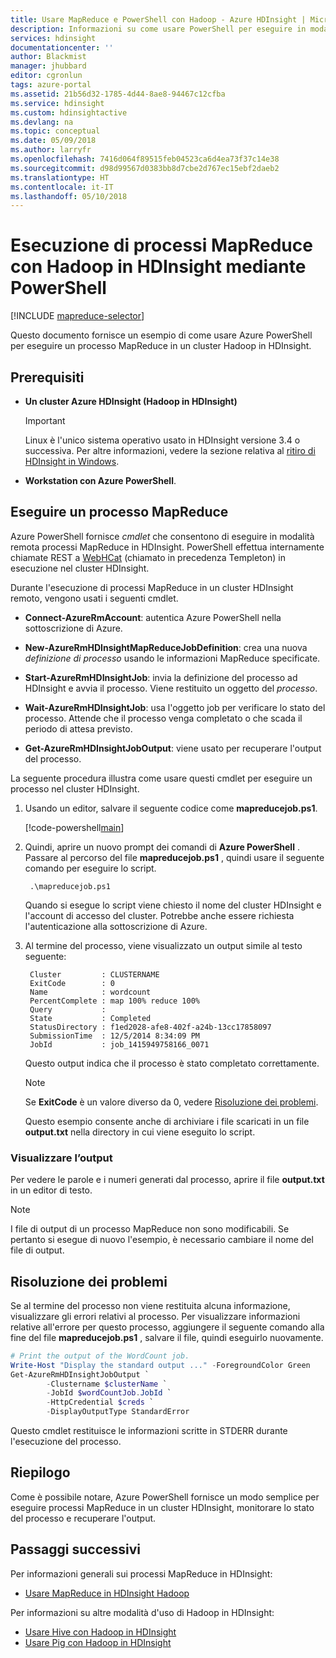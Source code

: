 ```yaml
---
title: Usare MapReduce e PowerShell con Hadoop - Azure HDInsight | Microsoft Docs
description: Informazioni su come usare PowerShell per eseguire in modalità remota processi MapReduce con Hadoop in HDInsight.
services: hdinsight
documentationcenter: ''
author: Blackmist
manager: jhubbard
editor: cgronlun
tags: azure-portal
ms.assetid: 21b56d32-1785-4d44-8ae8-94467c12cfba
ms.service: hdinsight
ms.custom: hdinsightactive
ms.devlang: na
ms.topic: conceptual
ms.date: 05/09/2018
ms.author: larryfr
ms.openlocfilehash: 7416d064f89515feb04523ca6d4ea73f37c14e38
ms.sourcegitcommit: d98d99567d0383bb8d7cbe2d767ec15ebf2daeb2
ms.translationtype: HT
ms.contentlocale: it-IT
ms.lasthandoff: 05/10/2018
---
```

# <a name="run-mapreduce-jobs-with-hadoop-on-hdinsight-using-powershell"></a>Esecuzione di processi MapReduce con Hadoop in HDInsight mediante PowerShell

[!INCLUDE [mapreduce-selector](../../../includes/hdinsight-selector-use-mapreduce.md)]

Questo documento fornisce un esempio di come usare Azure PowerShell per eseguire un processo MapReduce in un cluster Hadoop in HDInsight.

## <a id="prereq"></a>Prerequisiti

* **Un cluster Azure HDInsight (Hadoop in HDInsight)**

  > [!IMPORTANT]
  > Linux è l'unico sistema operativo usato in HDInsight versione 3.4 o successiva. Per altre informazioni, vedere la sezione relativa al [ritiro di HDInsight in Windows](../hdinsight-component-versioning.md#hdinsight-windows-retirement).

* **Workstation con Azure PowerShell**.

## <a id="powershell"></a>Eseguire un processo MapReduce

Azure PowerShell fornisce *cmdlet* che consentono di eseguire in modalità remota processi MapReduce in HDInsight. PowerShell effettua internamente chiamate REST a [WebHCat](https://cwiki.apache.org/confluence/display/Hive/WebHCat) (chiamato in precedenza Templeton) in esecuzione nel cluster HDInsight.

Durante l'esecuzione di processi MapReduce in un cluster HDInsight remoto, vengono usati i seguenti cmdlet.

* **Connect-AzureRmAccount**: autentica Azure PowerShell nella sottoscrizione di Azure.

* **New-AzureRmHDInsightMapReduceJobDefinition**: crea una nuova *definizione di processo* usando le informazioni MapReduce specificate.

* **Start-AzureRmHDInsightJob**: invia la definizione del processo ad HDInsight e avvia il processo. Viene restituito un oggetto del *processo*.

* **Wait-AzureRmHDInsightJob**: usa l'oggetto job per verificare lo stato del processo. Attende che il processo venga completato o che scada il periodo di attesa previsto.

* **Get-AzureRmHDInsightJobOutput**: viene usato per recuperare l'output del processo.

La seguente procedura illustra come usare questi cmdlet per eseguire un processo nel cluster HDInsight.

1. Usando un editor, salvare il seguente codice come **mapreducejob.ps1**.

    [!code-powershell[main](../../../powershell_scripts/hdinsight/use-mapreduce/use-mapreduce.ps1?range=5-69)]

2. Quindi, aprire un nuovo prompt dei comandi di **Azure PowerShell** . Passare al percorso del file **mapreducejob.ps1** , quindi usare il seguente comando per eseguire lo script.

        .\mapreducejob.ps1

    Quando si esegue lo script viene chiesto il nome del cluster HDInsight e l'account di accesso del cluster. Potrebbe anche essere richiesta l'autenticazione alla sottoscrizione di Azure.

3. Al termine del processo, viene visualizzato un output simile al testo seguente:

        Cluster         : CLUSTERNAME
        ExitCode        : 0
        Name            : wordcount
        PercentComplete : map 100% reduce 100%
        Query           :
        State           : Completed
        StatusDirectory : f1ed2028-afe8-402f-a24b-13cc17858097
        SubmissionTime  : 12/5/2014 8:34:09 PM
        JobId           : job_1415949758166_0071

    Questo output indica che il processo è stato completato correttamente.

    > [!NOTE]
    > Se **ExitCode** è un valore diverso da 0, vedere [Risoluzione dei problemi](#troubleshooting).

    Questo esempio consente anche di archiviare i file scaricati in un file **output.txt** nella directory in cui viene eseguito lo script.

### <a name="view-output"></a>Visualizzare l’output

Per vedere le parole e i numeri generati dal processo, aprire il file **output.txt** in un editor di testo.

> [!NOTE]
> I file di output di un processo MapReduce non sono modificabili. Se pertanto si esegue di nuovo l'esempio, è necessario cambiare il nome del file di output.

## <a id="troubleshooting"></a>Risoluzione dei problemi

Se al termine del processo non viene restituita alcuna informazione, visualizzare gli errori relativi al processo. Per visualizzare informazioni relative all'errore per questo processo, aggiungere il seguente comando alla fine del file **mapreducejob.ps1** , salvare il file, quindi eseguirlo nuovamente.

```powershell
# Print the output of the WordCount job.
Write-Host "Display the standard output ..." -ForegroundColor Green
Get-AzureRmHDInsightJobOutput `
        -Clustername $clusterName `
        -JobId $wordCountJob.JobId `
        -HttpCredential $creds `
        -DisplayOutputType StandardError
```

Questo cmdlet restituisce le informazioni scritte in STDERR durante l'esecuzione del processo.

## <a id="summary"></a>Riepilogo

Come è possibile notare, Azure PowerShell fornisce un modo semplice per eseguire processi MapReduce in un cluster HDInsight, monitorare lo stato del processo e recuperare l'output.

## <a id="nextsteps"></a>Passaggi successivi

Per informazioni generali sui processi MapReduce in HDInsight:

* [Usare MapReduce in HDInsight Hadoop](hdinsight-use-mapreduce.md)

Per informazioni su altre modalità d'uso di Hadoop in HDInsight:

* [Usare Hive con Hadoop in HDInsight](hdinsight-use-hive.md)
* [Usare Pig con Hadoop in HDInsight](hdinsight-use-pig.md)
